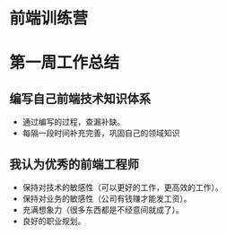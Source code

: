 # 前端训练营

# 第一周工作总结

## 编写自己前端技术知识体系

- 通过编写的过程，查漏补缺。
- 每隔一段时间补充完善，巩固自己的领域知识

## 我认为优秀的前端工程师
- 保持对技术的敏感性（可以更好的工作，更高效的工作）。
- 保持对业务的敏感性（公司有钱赚才能发工资）。
- 充满想象力（很多东西都是不经意间就成了）。
- 良好的职业规划。